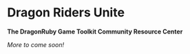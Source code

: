# Dragon Riders Unite

**The DragonRuby Game Toolkit Community Resource Center**

_More to come soon!_

